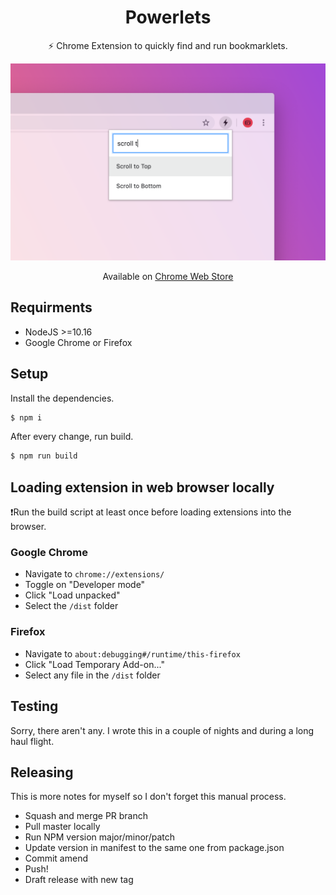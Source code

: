 <div align="center">

# Powerlets

⚡️ Chrome Extension to quickly find and run bookmarklets.

  <img src="screenshot.png" width="640">

  Available on [Chrome Web Store](https://chrome.google.com/webstore/detail/powerlets/ofecodkcadbenmiknnidnfepbblapgkn)

</div>

## Requirments

- NodeJS >=10.16
- Google Chrome or Firefox

## Setup

Install the dependencies.

```bash
$ npm i
```

After every change, run build.

```bash
$ npm run build
```

## Loading extension in web browser locally

❗️Run the build script at least once before loading extensions into the browser.

### Google Chrome

- Navigate to `chrome://extensions/`
- Toggle on "Developer mode"
- Click "Load unpacked"
- Select the `/dist` folder

### Firefox

- Navigate to `about:debugging#/runtime/this-firefox`
- Click "Load Temporary Add-on..."
- Select any file in the `/dist` folder

## Testing

Sorry, there aren't any. I wrote this in a couple of nights and during a long haul flight.

## Releasing

This is more notes for myself so I don't forget this manual process.

- Squash and merge PR branch
- Pull master locally
- Run NPM version major/minor/patch
- Update version in manifest to the same one from package.json
- Commit amend
- Push!
- Draft release with new tag
